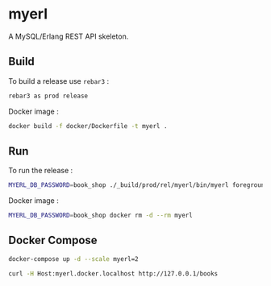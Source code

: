 myerl
=====

A MySQL/Erlang REST API skeleton.

Build
-----

To build a release use `rebar3` :

```sh
rebar3 as prod release
```

Docker image :

```sh
docker build -f docker/Dockerfile -t myerl .
```

Run
---

To run the release :

```sh
MYERL_DB_PASSWORD=book_shop ./_build/prod/rel/myerl/bin/myerl foreground
```

Docker image :

```sh
MYERL_DB_PASSWORD=book_shop docker rm -d --rm myerl
```

Docker Compose
--------------

```sh
docker-compose up -d --scale myerl=2
```

```sh
curl -H Host:myerl.docker.localhost http://127.0.0.1/books
```
